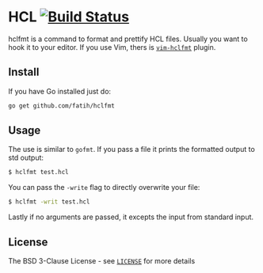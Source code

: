 # HCL [![Build Status](http://img.shields.io/travis/fatih/hclfmt.svg?style=flat-square)](https://travis-ci.org/fatih/hclfmt)

hclfmt is a command to format and prettify HCL files. Usually you want to hook
it to your editor. If you use Vim, thers is
[`vim-hclfmt`](https://github.com/fatih/vim-hclfmt) plugin.

## Install

If you have Go installed just do:

```bash
go get github.com/fatih/hclfmt
```

## Usage

The use is similar to `gofmt`. If you pass a file it prints the formatted
output to std output:

```bash
$ hclfmt test.hcl
```

You can pass the `-write` flag to directly overwrite your file:

```bash
$ hclfmt -writ test.hcl
```

Lastly if no arguments are passed, it excepts the input from standard input.


## License

The BSD 3-Clause License - see
[`LICENSE`](https://github.com/fatih/hclfmt/blob/master/LICENSE) for more
details

